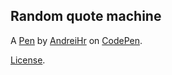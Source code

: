 Random quote machine
--------------------


A [Pen](https://codepen.io/andreihr-the-bold/pen/KGQeXY) by [AndreiHr](https://codepen.io/andreihr-the-bold) on [CodePen](https://codepen.io).

[License](https://codepen.io/andreihr-the-bold/pen/KGQeXY/license).